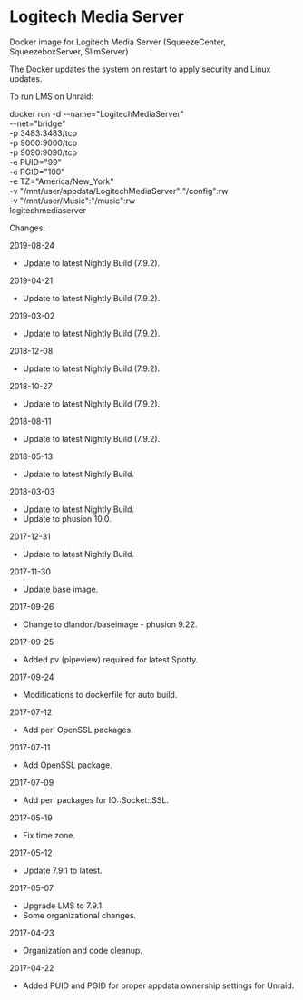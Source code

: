 # Logitech Media Server

Docker image for Logitech Media Server (SqueezeCenter, SqueezeboxServer, SlimServer)

The Docker updates the system on restart to apply security and Linux updates.

To run LMS on Unraid:

docker run -d --name="LogitechMediaServer" \
--net="bridge" \
-p 3483:3483/tcp \
-p 9000:9000/tcp \
-p 9090:9090/tcp \
-e PUID="99" \
-e PGID="100" \
-e TZ="America/New_York" \
-v "/mnt/user/appdata/LogitechMediaServer":"/config":rw \
-v "/mnt/user/Music":"/music":rw \
logitechmediaserver

Changes:

2019-08-24
- Update to latest Nightly Build (7.9.2).

2019-04-21
- Update to latest Nightly Build (7.9.2).

2019-03-02
- Update to latest Nightly Build (7.9.2).

2018-12-08
- Update to latest Nightly Build (7.9.2).

2018-10-27
- Update to latest Nightly Build (7.9.2).

2018-08-11
- Update to latest Nightly Build (7.9.2).

2018-05-13
- Update to latest Nightly Build.

2018-03-03
- Update to latest Nightly Build.
- Update to phusion 10.0.

2017-12-31
- Update to latest Nightly Build.

2017-11-30
- Update base image.

2017-09-26
- Change to dlandon/baseimage - phusion 9.22.

2017-09-25
- Added pv (pipeview) required for latest Spotty.

2017-09-24
- Modifications to dockerfile for auto build.

2017-07-12
- Add perl OpenSSL packages.

2017-07-11
- Add OpenSSL package.

2017-07-09
- Add perl packages for IO::Socket::SSL.

2017-05-19
- Fix time zone.

2017-05-12
- Update 7.9.1 to latest.

2017-05-07
- Upgrade LMS to 7.9.1.
- Some organizational changes.

2017-04-23
- Organization and code cleanup.

2017-04-22
- Added PUID and PGID for proper appdata ownership settings for Unraid.
